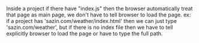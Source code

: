 Inside a project if there have "index.js" then the browser automatically treat that page as main page, we don't have to 
tell browser to load the page.
ex: if a project has 'sazin.com/weather/index.html' then we can just type 'sazin.com/weather', but if there is no index file
    then we have to tell explicitly browser to load the page or have to type the full path. 
